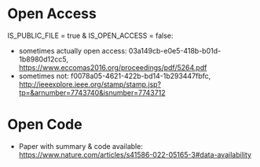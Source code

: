# Open Access
IS_PUBLIC_FILE = true & IS_OPEN_ACCESS = false:
- sometimes actually open access: 03a149cb-e0e5-418b-b01d-1b8980d12cc5, https://www.eccomas2016.org/proceedings/pdf/5264.pdf
- sometimes not: f0078a05-4621-422b-bd14-1b293447fbfc, http://ieeexplore.ieee.org/stamp/stamp.jsp?tp=&arnumber=7743740&isnumber=7743712

# Open Code
- Paper with summary & code available: https://www.nature.com/articles/s41586-022-05165-3#data-availability